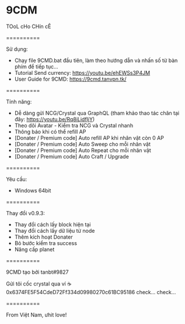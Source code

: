 # 9CDM
TOoL cHo CHín cÊ

==========

Sử dụng:
- Chạy file 9CMD.bat đầu tiên, làm theo hướng dẫn và nhấn số từ bàn phím để tiếp tục...
- Tutorial Send currency: https://youtu.be/ehEWSs3P4JM
- User Guide for 9CMD: https://9cmd.tanvpn.tk/

==========

Tính năng:
- Dễ dàng gửi NCG/Crystal qua GraphQL (tham khảo thao tác chân tại đây: https://youtu.be/Rq8iLjdfIjY)
- Theo dõi Avatar - Kiểm tra NCG và Crystal nhanh
- Thông báo khi có thể refill AP
- [Donater / Premium code] Auto refill AP khi nhân vật còn 0 AP
- [Donater / Premium code] Auto Sweep cho mỗi nhân vật
- [Donater / Premium code] Auto Repeat cho mỗi nhân vật
- [Donater / Premium code] Auto Craft / Upgrade

==========

Yêu cầu:
- Windows 64bit

==========

Thay đổi v0.9.3:
- Thay đổi cách lấy block hiện tại
- Thay đổi cách lấy dữ liệu từ node
- Thêm kích hoạt Donater
- Bỏ bước kiểm tra success
- Nâng cấp planet

==========

9CMD tạo bởi tanbt#9827

Gửi tôi cốc crystal qua ví ☕ 0x6374FE5F54CdeD72Ff334d09980270c61BC95186 check... check...

==========

From Việt Nam, ưhit love!